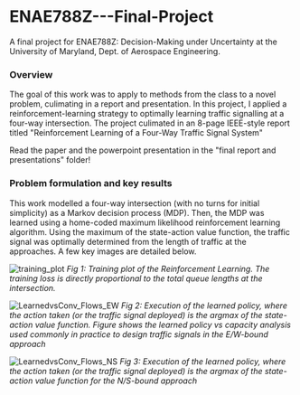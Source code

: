 # ENAE788Z---Final-Project
A final project for ENAE788Z: Decision-Making under Uncertainty at the University of Maryland, Dept. of Aerospace Engineering. 

### Overview
The goal of this work was to apply to methods from the class to a novel problem, culimating in a report and presentation. In this project, I applied a reinforcement-learning strategy to optimally learning traffic signalling at a four-way intersection. The project culimated in an 8-page IEEE-style report titled "Reinforcement Learning of a Four-Way Traffic Signal System" 

Read the paper and the powerpoint presentation in the "final report and presentations" folder!

### Problem formulation and key results
This work modelled a four-way intersection (with no turns for initial simplicity) as a Markov decision process (MDP). Then, the MDP was learned using a home-coded maximum likelihood reinforcement learning algorithm. Using the maximum of the state-action value function, the traffic signal was optimally determined from the length of traffic at the approaches. A few key images are detailed below. 

![training_plot](https://github.com/JMocklerUMD/ENAE788Z---Final-Project/assets/150191399/519d127d-b0c5-4088-8015-161c25ab2c8e)
*Fig 1: Training plot of the Reinforcement Learning. The training loss is directly proportional to the total queue lengths at the intersection.*

![LearnedvsConv_Flows_EW](https://github.com/JMocklerUMD/ENAE788Z---Final-Project/assets/150191399/eb41dda6-ddaf-4aa6-aad2-7cd96c3b2c9b)
*Fig 2: Execution of the learned policy, where the action taken (or the traffic signal deployed) is the argmax of the state-action value function. Figure shows the learned policy vs capacity analysis used commonly in practice to design traffic signals in the E/W-bound approach*

![LearnedvsConv_Flows_NS](https://github.com/JMocklerUMD/ENAE788Z---Final-Project/assets/150191399/1939d3e2-3783-4361-8298-99c2d492f354)
*Fig 3: Execution of the learned policy, where the action taken (or the traffic signal deployed) is the argmax of the state-action value function for the N/S-bound approach*

